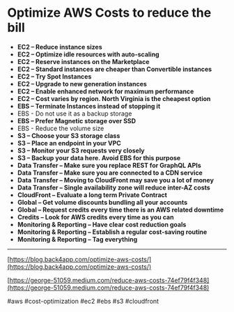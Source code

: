 # Optimize AWS Costs to reduce the bill

-   **EC2 – Reduce instance sizes**
-   **EC2 – Optimize idle resources with auto-scaling**
-   **EC2 – Reserve instances on the Marketplace**
-   **EC2 – Standard instances are cheaper than Convertible instances**
-   **EC2 – Try Spot Instances**
-   **EC2 – Upgrade to new generation instances**
-   **EC2 – Enable enhanced network for maximum performance**
-   **EC2 – Cost varies by region. North Virginia is the cheapest option**
-   **EBS – Terminate Instances instead of stopping it**
-   EBS - Do not use it as a backup storage
-   **EBS – Prefer Magnetic storage over SSD**
-   EBS - Reduce the volume size
-   **S3 – Choose your S3 storage class**
-   **S3 – Place an endpoint in your VPC**
-   **S3 – Monitor your S3 requests very closely**
-   **S3 – Backup your data here. Avoid EBS for this purpose**
-   **Data Transfer – Make sure you replace REST for GraphQL APIs**
-   **Data Transfer – Make sure you are connected to a CDN service**
-   **Data Transfer – Moving to CloudFront may save you a lot of money**
-   **Data Transfer – Single availability zone will reduce inter-AZ costs**
-   **CloudFront – Evaluate a long term Private Contract**
-   **Global – Get volume discounts bundling all your accounts**
-   **Global – Request credits every time there is an AWS related downtime**
-   **Credits – Look for AWS credits every time as you can**
-   **Monitoring & Reporting – Have clear cost reduction goals**
-   **Monitoring & Reporting – Establish a regular cost-saving routine**
-   **Monitoring & Reporting – Tag everything**

---

[](https://blog.back4app.com/optimize-aws-costs/)[https://blog.back4app.com/optimize-aws-costs/](https://blog.back4app.com/optimize-aws-costs/)

[](https://george-51059.medium.com/reduce-aws-costs-74ef79f4f348)[https://george-51059.medium.com/reduce-aws-costs-74ef79f4f348](https://george-51059.medium.com/reduce-aws-costs-74ef79f4f348)

#aws #cost-optimization #ec2 #ebs #s3 #cloudfront